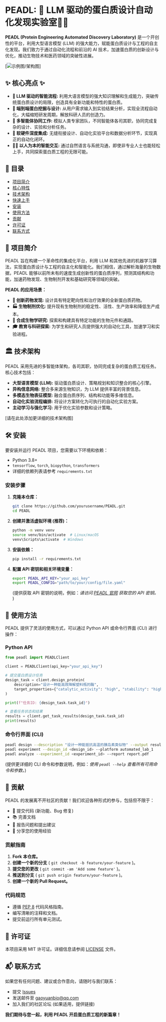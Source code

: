 
# PEADL: 🚀 LLM 驱动的蛋白质设计自动化发现实验室🧬💡

**PEADL (Protein Engineering Automated Discovery Laboratory)** 是一个开创性的平台，利用大型语言模型 (LLM) 的强大能力，赋能蛋白质设计与工程的自主化发现。我们致力于通过自动化流程和前沿的 AI 技术，加速蛋白质的创新设计与优化，推动生物技术和医药领域的突破性进展。

[![示例图/架构图](link-to-your-diagram.png)]  <!-- 添加项目架构图或流程图 -->

## ✨ 核心亮点 ✨

* **🧠 LLM 驱动的智能流程:**  利用大语言模型的强大知识理解和生成能力，突破传统蛋白质设计的局限，创造具有全新功能和特性的蛋白质。
* **🤖 端到端蛋白挖掘与设计:**  从用户需求输入到实验结果分析，实现全流程自动化，大幅缩短研发周期，解放科研人员的创造力。
* **🔬 多智能体协同工作:**  模拟人类专家团队，不同智能体各司其职，协同完成复杂的设计、实验和分析任务。
* **🧪 软硬件深度集成:**  无缝衔接设计、自动化实验平台和数据分析环节，实现真正的自动化闭环。
* **🧑‍💻 以人为本的智能交互:**  通过自然语言与系统沟通，即使非专业人士也能轻松上手，共同探索蛋白质工程的无限可能。

## 📖 目录

- [项目简介](#项目简介)
- [核心特性](#核心特性)
- [技术架构](#技术架构)
- [快速上手](#快速上手)
- [安装](#安装)
- [使用方法](#使用方法)
- [贡献](#贡献)
- [许可证](#许可证)
- [联系方式](#联系方式)

## 🔬 项目简介

PEADL 旨在构建一个革命性的集成化平台，利用 LLM 和其他先进的机器学习算法，实现蛋白质设计与工程的自主化和智能化。我们相信，通过解析海量的生物数据，PEADL 能够以前所未有的速度生成创新性的蛋白质序列，预测其结构和功能，加速药物发现、生物制剂开发和基础研究等领域的突破。

**PEADL 的应用场景：**

* **💊 创新药物发现:**  设计具有特定靶向性和治疗效果的全新蛋白质药物。
* **🏭 生物制剂优化:**  提升现有生物制剂的稳定性、活性、生产效率和降低生产成本。
* **🌱 合成生物学研究:**  探索和构建具有特定功能的生物元件和通路。
* **🎓 教育与科研探索:**  为学生和研究人员提供强大的自动化工具，加速学习和实验进程。


## 🏛️ 技术架构

PEADL 采用先进的多智能体架构，各司其职，协同完成复杂的蛋白质工程任务。核心技术包括：

* **大型语言模型 (LLM):**  驱动蛋白质设计、策略规划和知识整合的核心引擎。
* **异构信息网络:**  整合多来源生物知识，为 LLM 提供丰富的背景信息。
* **多模态生物表征模型:**  融合蛋白质序列、结构和功能等多维信息。
* **自动化实验流程编排:**  将设计方案转化为可执行的自动化实验方案。
* **主动学习与强化学习:**  用于优化实验参数和设计策略。

[请在此处添加更详细的技术架构图]

## 🛠️ 安装

要安装并运行 PEADL 项目，您需要以下环境和依赖：

- Python 3.8+
- `tensorflow`, `torch`, `biopython`, `transformers` 
- 详细的依赖列表请参考 `requirements.txt`

### 安装步骤

1. **克隆本仓库：**

   ```bash
   git clone https://github.com/yourusername/PEADL.git
   cd PEADL
   ```

2. **创建并激活虚拟环境 (推荐)：**

   ```bash
   python -m venv venv
   source venv/bin/activate  # Linux/macOS
   venv\Scripts\activate  # Windows
   ```

3. **安装依赖：**

   ```bash
   pip install -r requirements.txt
   ```

4. **配置 API 密钥和相关环境变量：**

   ```bash
   export PEADL_API_KEY="your_api_key"
   export PEADL_CONFIG="path/to/your/config/file.yaml"
   ```

   (提供获取 API 密钥的说明，例如：*请访问 [PEADL 官网](https://your-peadl-website.com/api-key) 获取您的 API 密钥。* )

## 🚀 使用方法

PEADL 提供了灵活的使用方式，可以通过 Python API 或命令行界面 (CLI) 进行操作：

### Python API

```python
from peadl import PEADLClient

client = PEADLClient(api_key="your_api_key")

# 提交蛋白质设计任务
design_task = client.design_protein(
    description="设计一种能高效降解塑料瓶的酶",
    target_properties={"catalytic_activity": "high", "stability": "high"}
)

print(f"任务ID: {design_task.task_id}")

# 查看任务状态和结果
results = client.get_task_results(design_task.task_id)
print(results)
```

### 命令行界面 (CLI)

```bash
peadl design --description "设计一种能抵抗高温的胰岛素类似物" --output results.json
peadl experiment --design_id <design_id> --platform automated_lab_1
peadl analyze --experiment_id <experiment_id> --report report.pdf
```

(提供更详细的 CLI 命令和参数说明，例如：*使用 `peadl --help` 查看所有可用命令和参数。*)

## 🤝 贡献

PEADL 的发展离不开社区的贡献！我们欢迎各种形式的参与，包括但不限于：

- 📝 提交代码 (新功能、Bug 修复)
- 📚 完善文档
- 🐛 报告问题和提出建议
- 📢 分享您的使用经验

### 贡献指南

1.  **Fork 本仓库。**
2.  **创建一个新的分支** ( `git checkout -b feature/your-feature` )。
3.  **提交您的更改** ( `git commit -am 'Add some feature'` )。
4.  **推送到分支** ( `git push origin feature/your-feature` )。
5.  **创建一个新的 Pull Request。**

### 代码规范

-   遵循 [PEP 8](https://www.python.org/dev/peps/pep-0008/) 代码风格指南。
-   编写清晰的注释和文档。
-   提交前运行所有单元测试。

## 📜 许可证

本项目采用 MIT 许可证。详细信息请参阅 [LICENSE](./LICENSE) 文件。

## 📬 联系方式

如果您有任何问题、建议或合作意向，请随时与我们联系：

-   提交 [Issues](https://github.com/KRATSZ/PELLM-ADL/issues)
-   发送邮件至 [gaoyuanbio@qq.com](mailto:gaoyuanbio@qq.com)
-   加入我们的社区论坛 (如果适用，提供链接)

**我们期待与您一起，利用 PEADL 开启蛋白质工程的新篇章！**

